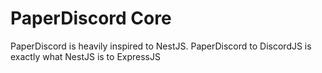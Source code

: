 # PaperDiscord Core

PaperDiscord is heavily inspired to NestJS. PaperDiscord to DiscordJS is exactly what NestJS is to ExpressJS
